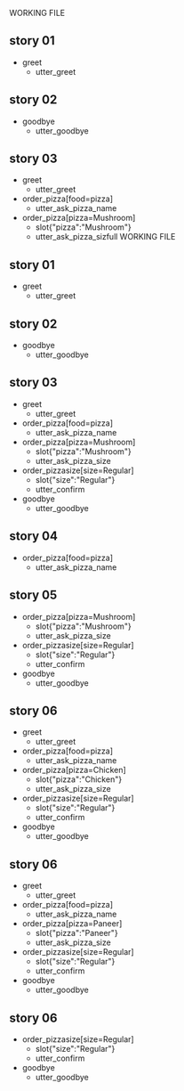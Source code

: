 WORKING FILE
## story 01
* greet
	- utter_greet

## story 02
* goodbye
	- utter_goodbye
	
## story 03
* greet
	- utter_greet
* order_pizza[food=pizza]
    - utter_ask_pizza_name
* order_pizza[pizza=Mushroom]
    - slot{"pizza":"Mushroom"}
	- utter_ask_pizza_sizfull WORKING FILE
## story 01
* greet
	- utter_greet

## story 02
* goodbye
	- utter_goodbye
	
## story 03
* greet
	- utter_greet
* order_pizza[food=pizza]
    - utter_ask_pizza_name
* order_pizza[pizza=Mushroom]
    - slot{"pizza":"Mushroom"}
	- utter_ask_pizza_size
* order_pizzasize[size=Regular]
    - slot{"size":"Regular"}
	- utter_confirm
* goodbye
	- utter_goodbye

## story 04
* order_pizza[food=pizza]
    - utter_ask_pizza_name
	
## story 05	
* order_pizza[pizza=Mushroom]
    - slot{"pizza":"Mushroom"}
	- utter_ask_pizza_size	
* order_pizzasize[size=Regular]
    - slot{"size":"Regular"}
	- utter_confirm
* goodbye
	- utter_goodbye
	
## story 06
* greet
	- utter_greet
* order_pizza[food=pizza]
    - utter_ask_pizza_name
* order_pizza[pizza=Chicken]
    - slot{"pizza":"Chicken"}
	- utter_ask_pizza_size	
* order_pizzasize[size=Regular]
    - slot{"size":"Regular"}
	- utter_confirm
* goodbye
	- utter_goodbye
	
## story 06
* greet
	- utter_greet
* order_pizza[food=pizza]
    - utter_ask_pizza_name
* order_pizza[pizza=Paneer]
    - slot{"pizza":"Paneer"}
	- utter_ask_pizza_size	
* order_pizzasize[size=Regular]
    - slot{"size":"Regular"}
	- utter_confirm
* goodbye
	- utter_goodbye
	
## story 06
* order_pizzasize[size=Regular]
    - slot{"size":"Regular"}
	- utter_confirm
* goodbye
	- utter_goodbye

	

